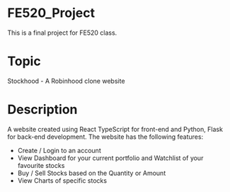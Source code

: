 # FE520_Project

This is a final project for FE520 class.

# Topic

Stockhood - A Robinhood clone website

# Description

A website created using React TypeScript for front-end and Python, Flask for back-end development.
The website has the following features:
- Create / Login to an account
- View Dashboard for your current portfolio and Watchlist of your favourite stocks
- Buy / Sell Stocks based on the Quantity or Amount
- View Charts of specific stocks
